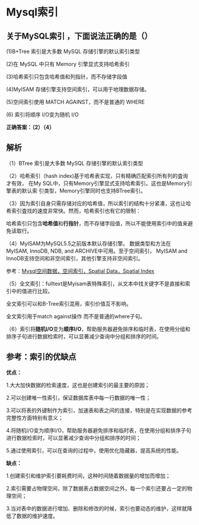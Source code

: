 # Mysql索引
## 关于MySQL索引 ，下面说法正确的是（）

(1)B+Tree 索引是大多数 MySQL 存储引擎的默认索引类型

(2)在 MySQL 中只有 Memory 引擎显式支持哈希索引

(3)哈希索引只包含哈希值和列指针，而不存储字段值

(4)MyISAM 存储引擎支持空间索引，可以用于地理数据存储。

(5)空间索引使用 MATCH AGAINST，而不是普通的 WHERE

(6) 索引将顺序 I/O变为随机 I/O

**正确答案：（2）（4）**


## 解析

（1）BTree 索引是大多数 MySQL 存储引擎的默认索引类型

（2）哈希索引（hash index)基于哈希表实现，只有精确匹配索引所有列的査询才有效， 在My SQL中，只有Memory引擎显式支持哈希索引。这也是Memory引擎表的默认索 引类型，Memory引擎同时也支持BTree索引。

（3）因为索引自身只需存储对应的哈希值，所以索引的结构十分紧凑，这也让哈希索引査找的速度非常快。然而，哈希索引也有它的限制：

哈希索引只包含**哈希值**和**行指针**，而不存储字段值，所以不能使用索引中的值来避免读取行。

（4）MyISAM为MySQL5.5之前版本默认存储引擎。
数据类型和方法在MyISAM, InnoDB, NDB, and ARCHIVE中可用。至于空间索引， MyISAM and InnoDB支持空间和非空间索引，其他引擎支持非空间索引。

参考：[Mysql空间数据，空间索引，Spatial Data，Spatial Index](http://www.mamicode.com/info-detail-1305774.html)

（5）全文索引：fulltext是Myisam表特殊索引，从文本中找关键字不是直接和索引中的值进行比较。

全文索引可以和B-Tree索引混用，索引价值互不影响。

全文索引用于match against操作 而不是普通的where子句。

（6）索引将**随机I/O**变为**顺序I/O**，帮助服务器避免排序和临时表，在使用分组和排序子句进行数据检索时，可以显著减少查询中分组和排序的时间。

## 参考：索引的优缺点

**优点：**

1.大大加快数据的检索速度，这也是创建索引的最主要的原因；

2.可以创建唯一性索引，保证数据库表中每一行数据的唯一性；

3.可以将表的外键制作为索引，加速表和表之间的连接，特别是在实现数据的参考完整性方面特别有意义；

4.将随机I/O变为顺序I/O，帮助服务器避免排序和临时表，在使用分组和排序子句进行数据检索时，可以显著减少查询中分组和排序的时间；

5.通过使用索引，可以在查询的过程中，使用优化隐藏器，提高系统的性能。

**缺点：**

1.创建索引和维护索引要耗费时间，这种时间随着数据量的增加而增加；

2.索引需要占物理空间，除了数据表占数据空间之外，每一个索引还要占一定的物理空间；

3.当对表中的数据进行增加、删除和修改的时候，索引也要动态的维护，这样就降低了数据的维护速度。
